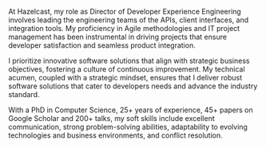 At Hazelcast, my role as Director of Developer Experience Engineering involves leading the engineering teams of the APIs, client interfaces, and integration tools. My proficiency in Agile methodologies and IT project management has been instrumental in driving projects that ensure developer satisfaction and seamless product integration.

I prioritize innovative software solutions that align with strategic business objectives, fostering a culture of continuous improvement. My technical acumen, coupled with a strategic mindset, ensures that I deliver robust software solutions that cater to developers needs and advance the industry standard.

With a PhD in Computer Science, 25+ years of experience, 45+ papers on Google Scholar and 200+ talks, my soft skills include excellent communication, strong problem-solving abilities, adaptability to evolving technologies and business environments, and conflict resolution.
